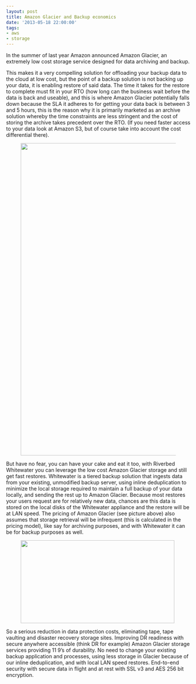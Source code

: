 ```yaml
---
layout: post
title: Amazon Glacier and Backup economics
date: '2013-05-18 22:00:00'
tags:
- aws
- storage
---
```


In the summer of last year Amazon announced Amazon Glacier, an extremely low cost storage service designed for data archiving and backup.

This makes it a very compelling solution for offloading your backup data to the cloud at low cost, but the point of a backup solution is not backing up your data, it is enabling restore of said data. The time it takes for the restore to complete must fit in your RTO (how long can the business wait before the data is back and useable), and this is where Amazon Glacier potentially falls down because the SLA it adheres to for getting your data back is between 3 and 5 hours, this is the reason why it is primarily marketed as an archive solution whereby the time constraints are less stringent and the cost of storing the archive takes precedent over the RTO. (If you need faster access to your data look at Amazon S3, but of course take into account the cost differential there).

<figure class="kg-card kg-image-card"><img src=" __GHOST_URL__ /content/images/2021/08/glacier1.png" class="kg-image" alt loading="lazy" width="742" height="855" srcset=" __GHOST_URL__ /content/images/size/w600/2021/08/glacier1.png 600w, __GHOST_URL__ /content/images/2021/08/glacier1.png 742w" sizes="(min-width: 720px) 720px"></figure>

But have no fear, you can have your cake and eat it too, with Riverbed Whitewater you can leverage the low cost Amazon Glacier storage and still get fast restores. Whitewater is a tiered backup solution that ingests data from your existing, unmodified backup server, using inline deduplication to minimize the local storage required to maintain a full backup of your data locally, and sending the rest up to Amazon Glacier. Because most restores your users request are for relatively new data, chances are this data is stored on the local disks of the Whitewater appliance and the restore will be at LAN speed. The pricing of Amazon Glacier (see picture above) also assumes that storage retrieval will be infrequent (this is calculated in the pricing model), like say for archiving purposes, and with Whitewater it can be for backup purposes as well.

<figure class="kg-card kg-image-card"><img src=" __GHOST_URL__ /content/images/2021/08/glacier3.png" class="kg-image" alt loading="lazy" width="420" height="227"></figure>

So a serious reduction in data protection costs, eliminating tape, tape vaulting and disaster recovery storage sites. Improving DR readiness with secure anywhere accessible (think DR for example) Amazon Glacier storage services providing 11 9’s of durability. No need to change your existing backup application and processes, using less storage in Glacier because of our inline deduplication, and with local LAN speed restores. End-to-end security with secure data in flight and at rest with SSL v3 and AES 256 bit encryption.

